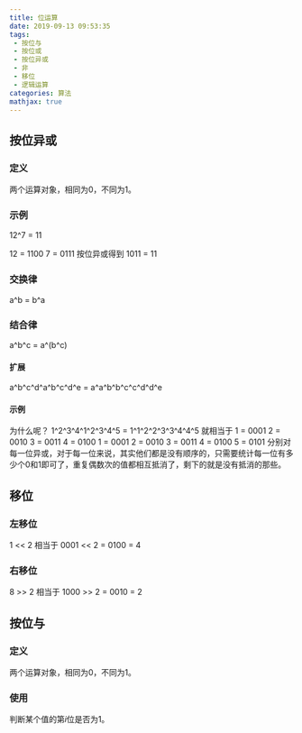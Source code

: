 ```yaml
---
title: 位运算
date: 2019-09-13 09:53:35
tags:
 - 按位与
 - 按位或
 - 按位异或
 - 非
 - 移位
 - 逻辑运算
categories: 算法
mathjax: true
---
```


## 按位异或
### 定义
两个运算对象，相同为$0$，不同为$1$。

### 示例
12^7 = 11

12 = 1100
7 = 0111
按位异或得到
1011 = 11

### 交换律
a^b = b^a

### 结合律
a^b^c = a^(b^c)
#### 扩展
a^b^c^d^a^b^c^d^e = a^a^b^b^c^c^d^d^e
#### 示例
为什么呢？
1^2^3^4^1^2^3^4^5 = 1^1^2^2^3^3^4^4^5
就相当于
1 = 0001
2 = 0010
3 = 0011
4 = 0100
1 = 0001
2 = 0010
3 = 0011
4 = 0100
5 = 0101
分别对每一位异或，对于每一位来说，其实他们都是没有顺序的，只需要统计每一位有多少个0和1即可了，重复偶数次的值都相互抵消了，剩下的就是没有抵消的那些。

## 移位
### 左移位
1 << 2 
相当于
0001 << 2 = 0100 = 4

### 右移位
8 >> 2
相当于
1000 >> 2 = 0010 = 2

## 按位与
### 定义
两个运算对象，相同为$0$，不同为$1$。

### 使用
判断某个值的第$i$位是否为$1$。




